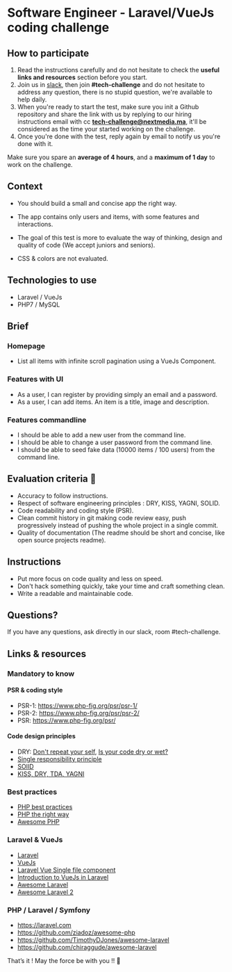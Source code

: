 # Software Engineer - Laravel/VueJs coding challenge

## How to participate

1. Read the instructions carefully and do not hesitate to check the **useful links and resources** section before you start.
2. Join us in [slack](https://join.slack.com/t/next-media-team/shared_invite/enQtMzM0MjIzNjkyNDUxLTI5ZjhhNTkxZTZiYzdkODIyMDkyZWIyNjFlZTE5MmQzMjNkNzZkOTdmMjcyY2Q1NTZlN2E2NTBkYjk1MGU3Mjk), then join **#tech-challenge** and do not hesitate to address any question, there is no stupid question, we're available to help daily. 
3. When you're ready to start the test, make sure you init a Github repository and share the link with us by replying to our hiring instructions email with cc **tech-challenge@nextmedia.ma**, it'll be considered as the time your started working on the challenge.
4. Once you're done with the test, reply again by email to notify us you're done with it. 

Make sure you spare an **average of 4 hours**, and a **maximum of 1 day** to work on the challenge.

## Context

- You should build a small and concise app the right way.

- The app contains only users and items, with some features and interactions.

- The goal of this test is more to evaluate the way of thinking, design and quality of code (We accept juniors and seniors).

- CSS & colors are not evaluated.
 
## Technologies to use
 
- Laravel / VueJs
- PHP7 / MySQL
        
## Brief

### Homepage
- List all items with infinite scroll pagination using a VueJs Component.

### Features with UI
- As a user, I can register by providing simply an email and a password.
- As a user, I can add items. An item is a title, image and description.

### Features commandline
- I should be able to add a new user from the command line.
- I should be able to change a user password from the command line.
- I should be able to seed fake data (10000 items / 100 users) from the command line.

## Evaluation criteria 🚨
- Accuracy to follow instructions.
- Respect of software engineering principles : DRY, KISS, YAGNI, SOLID.
- Code readability and coding style (PSR).
- Clean commit history in git making code review easy, push progressively instead of pushing the whole project in a single commit.
- Quality of documentation (The readme should be short and concise, like open source projects readme).

## Instructions
- Put more focus on code quality and less on speed. 
- Don't hack something quickly, take your time and craft something clean. 
- Write a readable and maintainable code.

## Questions?

If you have any questions, ask directly in our slack, room #tech-challenge.  

## Links & resources

### Mandatory to know

#### PSR & coding style
- PSR-1: https://www.php-fig.org/psr/psr-1/
- PSR-2: https://www.php-fig.org/psr/psr-2/
- PSR: https://www.php-fig.org/psr/

#### Code design principles
- DRY: [Don't repeat your self](https://deviq.com/don-t-repeat-yourself/), [Is your code dry or wet?](https://www.softwareyoga.com/is-your-code-dry-or-wet/)
- [Single responsibility principle](https://deviq.com/single-responsibility-principle/)
- [SOlID](https://deviq.com/solid/)   
- [KISS, DRY, TDA, YAGNI](https://medium.com/@derodu/design-patterns-kiss-dry-tda-yagni-soc-828c112b89ee)

### Best practices

- [PHP best practices](https://phpbestpractices.org/)
- [PHP the right way](https://phptherightway.com/)
- [Awesome PHP](https://github.com/ziadoz/awesome-php)

### Laravel & VueJs

- [Laravel](https://laravel.com)
- [VueJs](https://vuejs.org/v2/guide/)
- [Laravel Vue Single file component](https://medium.com/plint-sites/javascript-in-laravel-vue-single-file-components-69be12033d98)
- [Introduction to VueJs in Laravel](https://medium.com/justlaravel/introduction-to-vue-js-in-laravel-e8757174e58e)
- [Awesome Laravel](https://github.com/TimothyDJones/awesome-laravel)
- [Awesome Laravel 2](https://github.com/chiraggude/awesome-laravel)


### PHP / Laravel / Symfony
- https://laravel.com
- https://github.com/ziadoz/awesome-php
- https://github.com/TimothyDJones/awesome-laravel
- https://github.com/chiraggude/awesome-laravel


That’s it ! May the force be with you !! 🖖 